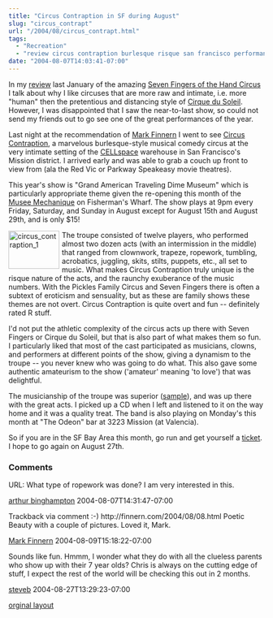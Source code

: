 ```yaml
---
title: "Circus Contraption in SF during August"
slug: "circus_contrapt"
url: "/2004/08/circus_contrapt.html"
tags:
  - "Recreation"
  - "review circus contraption burlesque risque san francisco performance"
date: "2004-08-07T14:03:41-07:00"
---
```

<p>In my <a href="/2004/01/seven_fingers_o.html">review</a> last January of the amazing <a href="http://www.les7doigtsdelamain.com/menu.html">Seven Fingers of the Hand Circus</a> I talk about why I like circuses that are more raw and intimate, i.e. more "human" then the pretentious and distancing style of <a href="http://www.cirquedusoleil.com/CirqueDuSoleil/en/default.htm">Cirque du Soleil</a>. However, I was disappointed that I saw the near-to-last show, so could not send my friends out to go see one of the great performances of the year.</p>
<p>Last night at the recommendation of <a href="http://finnern.com/2004/07/31.html#a714">Mark Finnern</a> I went to see <a href="http://www.circuscontraption.com/">Circus Contraption</a>, a marvelous burlesque-style musical comedy circus at the very intimate setting of the <a href="http://www.cellspace.org/">CELLspace</a> warehouse in San Francisco's Mission district. I arrived early and was able to grab a couch up front to view from (ala the Red Vic or Parkway Speakeasy movie theatres). </p>
<p>This year's show is "Grand American Traveling Dime Museum" which is particularly appropriate theme given the re-opening this month of the <a href="http://www.sfgate.com/cgi-bin/article.cgi?file=/chronicle/archive/2004/08/01/PKGHI7U19K1.DTL">Musee Mechanique</a> on Fisherman's Wharf. The show plays at 9pm every Friday, Saturday, and Sunday in August except for August 15th and August 29th, and is only $15!</p>
<p><a href="/images/circus_contraption_1.html" onclick="window.open('/images/circus_contraption_1.html','popup','width=640,height=480,scrollbars=no,resizable=no,toolbar=no,directories=no,location=no,menubar=no,status=no,left=0,top=0'); return false"><img alt="circus_contraption_1" src="/images/circus_contraption_1-thumb.jpg" width="100" height="75" border="0" style="float: left; margin: 0px 5px 5px 0px;" /></a></p>
<p>The troupe consisted of twelve players, who performed almost two dozen acts (with an intermission in the middle) that ranged from clownwork, trapeze, ropework, tumbling, acrobatics, juggling, skits, stilts, puppets, etc., all set to music. What makes Circus Contraption truly unique is the risque nature of the acts, and the raunchy exuberance of the music numbers. With the Pickles Family Circus and Seven Fingers there is often a subtext of eroticism and sensuality, but as these are family shows these themes are not overt. Circus Contraption is quite overt and fun -- definitely rated R stuff.</p>
<p>I'd not put the athletic complexity of the circus acts up there with Seven Fingers or Cirque du Soleil, but that is also part of what makes them so fun. I particularly liked that most of the cast participated as musicians, clowns, and performers at different points of the show, giving a dynamism to the troupe -- you never knew who was going to do what. This also gave some authentic amateurism to the show ('amateur' meaning 'to love') that was delightful.</p>
<p>The musicianship of the troupe was superior (<a href="http://www.circuscontraption.com/audio/come2circus.mp3">sample</a>), and was up there with the great acts. I picked up a CD when I left and listened to it on the way home and it was a quality treat. The band is also playing on Monday's this month at "The Odeon" bar at 3223 Mission (at Valencia).</p>
<p>So if you are in the SF Bay Area this month, go run and get yourself a <a href="http://www.brownpapertickets.com/event/398">ticket</a>. I hope to go again on August 27th.</p>
<footer><h3>Comments</h3>
<div class="u-comment h-cite">
<p class="p-content p-name">URL:
What type of ropework was done? I am very interested in this.
</p>
<a class="u-author h-card" href="#">arthur binghampton</a>
<time class="dt-published" datetime="2004-08-07T14:31:47-07:00">2004-08-07T14:31:47-07:00</time>
</div>
<div class="u-comment h-cite">
<p class="p-content p-name">Trackback via comment :-)
http://finnern.com/2004/08/08.html
Poetic Beauty with a couple of pictures.
Loved it, Mark.
</p>
<a class="u-author h-card" href="http://finnern.com/2004/08/08.html">Mark Finnern</a>
<time class="dt-published" datetime="2004-08-09T15:18:22-07:00">2004-08-09T15:18:22-07:00</time>
</div>
<div class="u-comment h-cite">
<p class="p-content p-name">Sounds like fun.
Hmmm, I wonder what they do with all the clueless parents who show up with their 7 year olds?
Chris is always on the cutting edge of stuff, I expect the rest of the world will be checking this out in 2 months.
</p>
<a class="u-author h-card" href="http://begleyconsulting.com/mediatraininginsights/weblog.php">steveb</a>
<time class="dt-published" datetime="2004-08-27T13:29:23-07:00">2004-08-27T13:29:23-07:00</time>
</div>
</footer>
<p class="previous"><a href="/previous/2004/08/circus_contrapt.html" rel="syndication">orginal layout</a></p>
